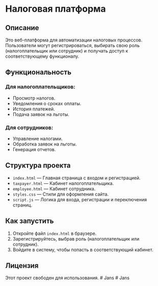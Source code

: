 # Налоговая платформа

## Описание
Это веб-платформа для автоматизации налоговых процессов. Пользователи могут регистрироваться, выбирать свою роль (налогоплательщик или сотрудник) и получать доступ к соответствующему функционалу.

## Функциональность
### Для налогоплательщиков:
- Просмотр налогов.
- Уведомления о сроках оплаты.
- История платежей.
- Подача заявок на льготы.

### Для сотрудников:
- Управление налогами.
- Обработка заявок на льготы.
- Генерация отчетов.

## Структура проекта
- `index.html` — Главная страница с входом и регистрацией.
- `taxpayer.html` — Кабинет налогоплательщика.
- `employee.html` — Кабинет сотрудника.
- `styles.css` — Стили для оформления сайта.
- `script.js` — Логика для входа, регистрации и переключения страниц.

## Как запустить
1. Откройте файл `index.html` в браузере.
2. Зарегистрируйтесь, выбрав роль (налогоплательщик или сотрудник).
3. Войдите в систему, чтобы попасть в соответствующий кабинет.

## Лицензия
Этот проект свободен для использования.
#   J a n s  
 #   J a n s  
 